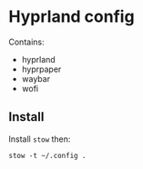 # Hyprland config

Contains:
- hyprland
- hyprpaper
- waybar
- wofi


## Install
Install `stow` then:
```
stow -t ~/.config .
```
